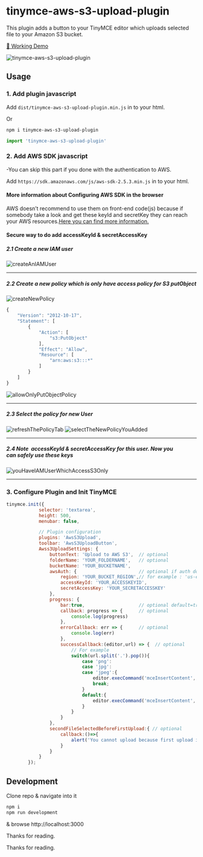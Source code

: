 # tinymce-aws-s3-upload-plugin

This plugin adds a button to your TinyMCE editor which uploads selected file to your Amazon S3 bucket.

[🦄 Working Demo](http://ogpoyraz.com/tinymce-aws-s3-upload-plugin)

![tinymce-aws-s3-upload-plugin](http://ogpoyraz.com/tinymce-amazon-s3-upload-plugin/tinymce-amazon-s3-upload-demo.gif)

## Usage

### 1. Add plugin javascript 
Add ```dist/tinymce-aws-s3-upload-plugin.min.js``` in to your html.
 
Or
 
```bash
npm i tinymce-aws-s3-upload-plugin
```
```javascript
import 'tinymce-aws-s3-upload-plugin'
```

### 2. Add AWS SDK javascript 
-You can skip this part if you done with the authentication to AWS.

Add ```https://sdk.amazonaws.com/js/aws-sdk-2.5.3.min.js``` in to your html.

#### More information about Configuring AWS SDK in the browser
AWS doesn’t recommend to use them on front-end code(js) because if somebody take a look and get these keyId and secretKey they can reach your AWS resources.[Here you can find more information.](http://docs.aws.amazon.com/AWSJavaScriptSDK/guide/browser-configuring.html)

#### Secure way to do add accessKeyId & secretAccessKey 

##### 2.1 Create a new IAM user

![createAnIAMUser](http://ogpoyraz.com/tinymce-amazon-s3-upload-plugin/createIAMUser.png)

---

##### 2.2 Create a new policy which is only have access policy for S3 putObject

![createNewPolicy](http://ogpoyraz.com/tinymce-amazon-s3-upload-plugin/createNewPolicy.png)

```javascript
{
    "Version": "2012-10-17",
    "Statement": [
        {
            "Action": [
                "s3:PutObject"
            ],
            "Effect": "Allow",
            "Resource": [
                "arn:aws:s3:::*"
            ]
        }
    ]
}

```

![allowOnlyPutObjectPolicy](http://ogpoyraz.com/tinymce-amazon-s3-upload-plugin/allowOnlyPutObjectPolicy.png)

---

##### 2.3 Select the policy for new User

![refreshThePolicyTab](http://ogpoyraz.com/tinymce-amazon-s3-upload-plugin/refreshThePolicyTab.png)
![selectTheNewPolicyYouAdded](http://ogpoyraz.com/tinymce-amazon-s3-upload-plugin/selectTheNewPolicyYouAdded.png)

---

##### 2.4 Note  accessKeyId & secretAccessKey for this user. Now you can safely use these keys

![youHaveIAMUserWhichAccessS3Only](http://ogpoyraz.com/tinymce-amazon-s3-upload-plugin/youHaveIAMUserWhichAccessS3Only.png)

---
 
### 3. Configure Plugin and Init TinyMCE
```javascript
tinymce.init({
            selector: 'textarea',
            height: 500,
            menubar: false,

            // Plugin configuration
            plugins: 'AwsS3Upload',
            toolbar: 'AwsS3UploadButton',
            Awss3UploadSettings: {
                buttonText: 'Upload to AWS S3',  // optional
                folderName: 'YOUR_FOLDERNAME',   // optional
                bucketName: 'YOUR_BUCKETNAME',
                awsAuth: {                       // optional if auth done in html before
                    region: 'YOUR_BUCKET_REGION',// for example : 'us-east-1'
                    accessKeyId: 'YOUR_ACCESSKEYID',
                    secretAccessKey: 'YOUR_SECRETACCESSKEY'
                },
                progress: {
                    bar:true,                    // optional default=true
                    callback: progress => {      // optional
                        console.log(progress)
                    },
                    errorCallback: err => {      // optional
                        console.log(err)
                    },
                    successCallback:(editor,url) => {  // optional
                        // For example
                        switch(url.split('.').pop()){
                            case 'png':
                            case 'jpg':
                            case 'jpeg':{
                                editor.execCommand('mceInsertContent', false, `<img src="${url}" style="display: block;margin: 0 auto;text-align: center; max-width:100%;" />`);
                                break;
                            }
                            default:{
                                editor.execCommand('mceInsertContent', false, `<a href="${url}">${url}</a>`);
                            }
                        }
                    }
                },
                secondFileSelectedBeforeFirstUpload:{ // optional
                    callback:()=>{
                        alert('You cannot upload because first upload is progressing');
                    }
                }
            }
        });
```
## Development

Clone repo & navigate into it

```bash
npm i
npm run development
```

& browse http://localhost:3000

Thanks for reading.

Thanks for reading.


